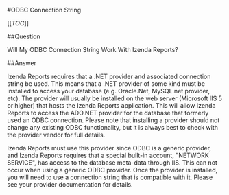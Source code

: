 #ODBC Connection String

[[_TOC_]]

##Question

Will My ODBC Connection String Work With Izenda Reports?

##Answer

Izenda Reports requires that a .NET provider and associated connection string be used.  This means that a .NET provider of some kind must be installed to access your database (e.g. Oracle.Net, MySQL.net provider, etc).  The provider will usually be installed on the web server (Microsoft IIS 5 or higher) that hosts the Izenda Reports application.  This will allow Izenda Reports to access the ADO.NET provider for the database that formerly used an ODBC connection.  Please note that installing a provider should not change any existing ODBC functionality, but it is always best to check with the provider vendor for full details.

Izenda Reports must use this provider since ODBC is a generic provider, and Izenda Reports requires that a special built-in account, "NETWORK SERVICE", has access to the database meta-data through IIS. This can not occur when using a generic ODBC provider. Once the provider is installed, you will need to use a connection string that is compatible with it.  Please see your provider documentation for details.